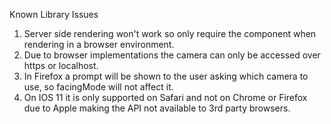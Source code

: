 Known Library Issues

1. Server side rendering won't work so only require the component when rendering in a browser environment.
2. Due to browser implementations the camera can only be accessed over https or localhost.
3. In Firefox a prompt will be shown to the user asking which camera to use, so facingMode will not affect it.
4. On IOS 11 it is only supported on Safari and not on Chrome or Firefox due to Apple making the API not available to 3rd party browsers.